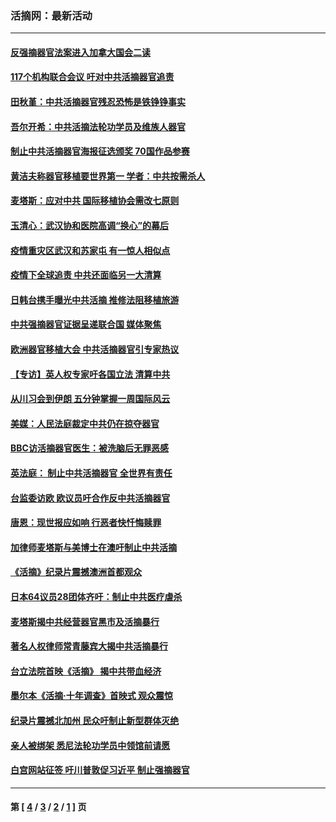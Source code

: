 ### 活摘网：最新活动
---
#### [反强摘器官法案进入加拿大国会二读](../../pages/nf5883/n13033450.md?07190430) 
#### [117个机构联合会议 吁对中共活摘器官追责](../../pages/nf5883/n12775087.md?07190430) 
#### [田秋堇：中共活摘器官残忍恐怖是铁铮铮事实](../../pages/nf5883/n12702148.md?07190430) 
#### [吾尔开希：中共活摘法轮功学员及维族人器官](../../pages/nf5883/n12693197.md?07190430) 
#### [制止中共活摘器官海报征选颁奖 70国作品参赛](../../pages/nf5883/n12692050.md?07190430) 
#### [黄洁夫称器官移植要世界第一 学者：中共按需杀人](../../pages/nf5883/n12572329.md?07190430) 
#### [麦塔斯：应对中共 国际移植协会需改七原则](../../pages/nf5883/n12514711.md?07190430) 
#### [玉清心：武汉协和医院高调“换心”的幕后](../../pages/nf5883/n12298730.md?07190430) 
#### [疫情重灾区武汉和苏家屯 有一惊人相似点](../../pages/nf5883/n12150824.md?07190430) 
#### [疫情下全球追责 中共还面临另一大清算](../../pages/nf5883/n12070397.md?07190430) 
#### [日韩台携手曝光中共活摘 推修法阻移植旅游](../../pages/nf5883/n11712046.md?07190430) 
#### [中共强摘器官证据呈递联合国 媒体聚焦](../../pages/nf5883/n11546426.md?07190430) 
#### [欧洲器官移植大会 中共活摘器官引专家热议](../../pages/nf5883/n11539095.md?07190430) 
#### [【专访】英人权专家吁各国立法 清算中共](../../pages/nf5883/n11367315.md?07190430) 
#### [从川习会到伊朗 五分钟掌握一周国际风云](../../pages/nf5883/n11338520.md?07190430) 
#### [美媒：人民法庭裁定中共仍在掠夺器官](../../pages/nf5883/n11334897.md?07190430) 
#### [BBC访活摘器官医生：被洗脑后无罪恶感](../../pages/nf5883/n11335935.md?07190430) 
#### [英法庭： 制止中共活摘器官 全世界有责任](../../pages/nf5883/n11330691.md?07190430) 
#### [台监委访欧 欧议员吁合作反中共活摘器官](../../pages/nf5883/n11109190.md?07190430) 
#### [唐恩：现世报应如响 行恶者快忏悔赎罪](../../pages/nf5883/n11104016.md?07190430) 
#### [加律师麦塔斯与美博士在澳吁制止中共活摘](../../pages/nf5883/n10724764.md?07190430) 
#### [《活摘》纪录片震撼澳洲首都观众](../../pages/nf5883/n10722747.md?07190430) 
#### [日本64议员28团体齐吁：制止中共医疗虐杀](../../pages/nf5883/n10587757.md?07190430) 
#### [麦塔斯揭中共经营器官黑市及活摘暴行](../../pages/nf5883/n10442407.md?07190430) 
#### [著名人权律师常青藤宾大揭中共活摘暴行](../../pages/nf5883/n10318181.md?07190430) 
#### [台立法院首映《活摘》 揭中共带血经济](../../pages/nf5883/n9938847.md?07190430) 
#### [墨尔本《活摘·十年调查》首映式 观众震惊](../../pages/nf5883/n9522572.md?07190430) 
#### [纪录片震撼北加州 民众吁制止新型群体灭绝](../../pages/nf5883/n9188314.md?07190430) 
#### [亲人被绑架 悉尼法轮功学员中领馆前请愿](../../pages/nf5883/n9056753.md?07190430) 
#### [白宫网站征签 吁川普敦促习近平 制止强摘器官](../../pages/nf5883/n9009661.md?07190430) 

---
#### 第 [ [4](./4.md?07190430) / [3](./3.md?07190430) / [2](./2.md?07190430) / [1](./1.md?07190430) ] 页
